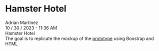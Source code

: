 # Hamster Hotel

Adrian Martinez
<br>
10 / 30 / 2023 - 11:36 AM
<br>
Hamster Hotel
<br>
The goal is to replicate the mockup of the <a href="https://xd.adobe.com/spec/3e3b745f-aa5a-460e-5fd7-8cc90c248d21-480a/screen/2bce9ed2-c1ed-4a71-ae23-37c1e019d677/Web-1920-1/" target="_blank">prototype</a> using Boostrap and HTML

